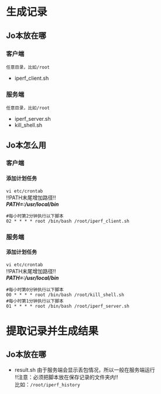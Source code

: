 # 生成记录
## Jo本放在哪
### 客户端
`任意目录，比如/root`
- iperf_client.sh
### 服务端
`任意目录，比如/root`
- iperf_server.sh
- kill_shell.sh  
## Jo本怎么用
### 客户端
#### 添加计划任务
`vi etc/crontab`  
:bangbang:PATH末尾增加路径:bangbang:  
***PATH=:/usr/local/bin***
``` shell
#每小时第2分钟执行以下脚本
02 * * * * root /bin/bash /root/iperf_client.sh
```  
### 服务端
#### 添加计划任务
`vi etc/crontab`  
:bangbang:PATH末尾增加路径:bangbang:  
***PATH=:/usr/local/bin***
``` shell
#每小时第0分钟执行以下脚本
00 * * * * root /bin/bash /root/kill_shell.sh
#每小时第1分钟执行以下脚本
01 * * * * root /bin/bash /root/iperf_server.sh
```  
# 提取记录并生成结果
## Jo本放在哪
- result.sh
由于服务端会显示丢包情况，所以一般在服务端运行  
:bangbang:注意：必须把脚本放在保存记录的文件夹内:bangbang:  
比如：`/root/iperf_history`

